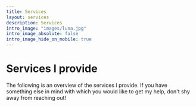 ```yaml
---
title: Services
layout: services
description: Services
intro_image: "images/luna.jpg"
intro_image_absolute: false
intro_image_hide_on_mobile: true
---
```


# Services I provide

The following is an overview of the services I provide. If you have something else in mind with which you would like to get my help, don't shy away from reaching out!
